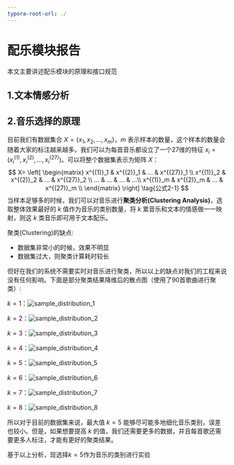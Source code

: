 ```yaml
---
typora-root-url: ./
---
```


# 配乐模块报告

本文主要讲述配乐模块的原理和接口规范

## 1.文本情感分析





## 2.音乐选择的原理

目前我们有数据集合 $X=\{x_1,  x_2, ..., x_m\}$，$m$ 表示样本的数量，这个样本的数量会随着大家的标注越来越多。我们可以为每首音乐都设立了一个27维的特征 $x_i=(x^{(1)}_i, x^{(2)}_i, ..., x^{(27)}_i)$。可以将整个数据集表示为矩阵 $X$：
$$
X= \left[
\begin{matrix}
x^{(1)}_1 & x^{(2)}_1 & ... & x^{(27)}_1 \\
x^{(1)}_2 & x^{(2)}_2 & ... & x^{(27)}_2 \\
... & ... & ... & ...\\
x^{(1)}_m & x^{(2)}_m & ... & x^{(27)}_m \\
\end{matrix}
\right] \tag{公式2-1}
$$
当样本足够多的时候，我们可以对音乐进行**聚类分析(Clustering Analysis)**，选取整体效果最好的 $k$ 值作为音乐的类别数量，将 $k$ 累音乐和文本的情感做一一映射，则这 $k$ 类音乐即可用于文本配乐。

聚类(Clustering)的缺点:

* 数据集非常小的时候，效果不明显
* 数据集过大，则聚类计算耗时较长

但好在我们的系统不需要实时对音乐进行聚类，所以以上的缺点对我们的工程来说没有任何影响。下面是部分聚类结果降维后的散点图（使用了90首歌曲进行聚类）:

$k=1$：![sample_distribution_1](report/imgs/sample_distribution_1.png)

$k=2$：![sample_distribution_2](report/imgs/sample_distribution_2.png)

$k=3$：![sample_distribution_3](/report/imgs/sample_distribution_3.png)

$k=4$：![sample_distribution_4](/report/imgs/sample_distribution_4.png)

$k=5$：![sample_distribution_5](/report/imgs/sample_distribution_5.png)

$k=6$：![sample_distribution_6](/report/imgs/sample_distribution_6.png)

$k=7$：![sample_distribution_7](/report/imgs/sample_distribution_7.png)

$k=8$：![sample_distribution_8](/report/imgs/sample_distribution_8.png)

所以对于目前的数据集来说，最大值 $k=5$ 能够尽可能多地细化音乐类别，误差也较小。但是，如果想要提高 $k$ 的值，我们还需要更多的数据，并且每首歌还需要更多人标注，才能有更好的聚类结果。



基于以上分析，现选择$k=5$作为音乐的类别进行实验